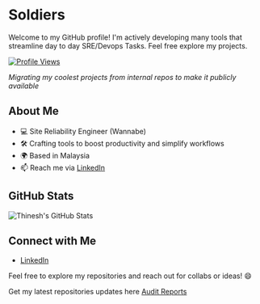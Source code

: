 # Soldiers

Welcome to my GitHub profile! I'm actively developing many tools that streamline day to day SRE/Devops Tasks. Feel free explore my projects.

[![Profile Views](https://komarev.com/ghpvc/?username=thineshsubramani&label=Profile%20views&color=0e75b6&style=flat)](https://github.com/thineshsubramani)

*Migrating my coolest projects from internal repos to make it publicly available*

## About Me
- 💻 Site Reliability Engineer (Wannabe)
- 🛠️ Crafting tools to boost productivity and simplify workflows
- 🌍 Based in Malaysia 
- 📫 Reach me via [LinkedIn](https://linkedin.com/in/thineshsubramani)

## GitHub Stats
![Thinesh's GitHub Stats](https://github-readme-stats.vercel.app/api?username=thineshsubramani&show_icons=true&theme=transparent)

## Connect with Me
- [LinkedIn](https://linkedin.com/in/thineshsubramani)

Feel free to explore my repositories and reach out for collabs or ideas! 😄

Get my latest repositories updates here [Audit Reports](https://github.com/thineshsubramani/audit-reports/blob/main/README.md)
